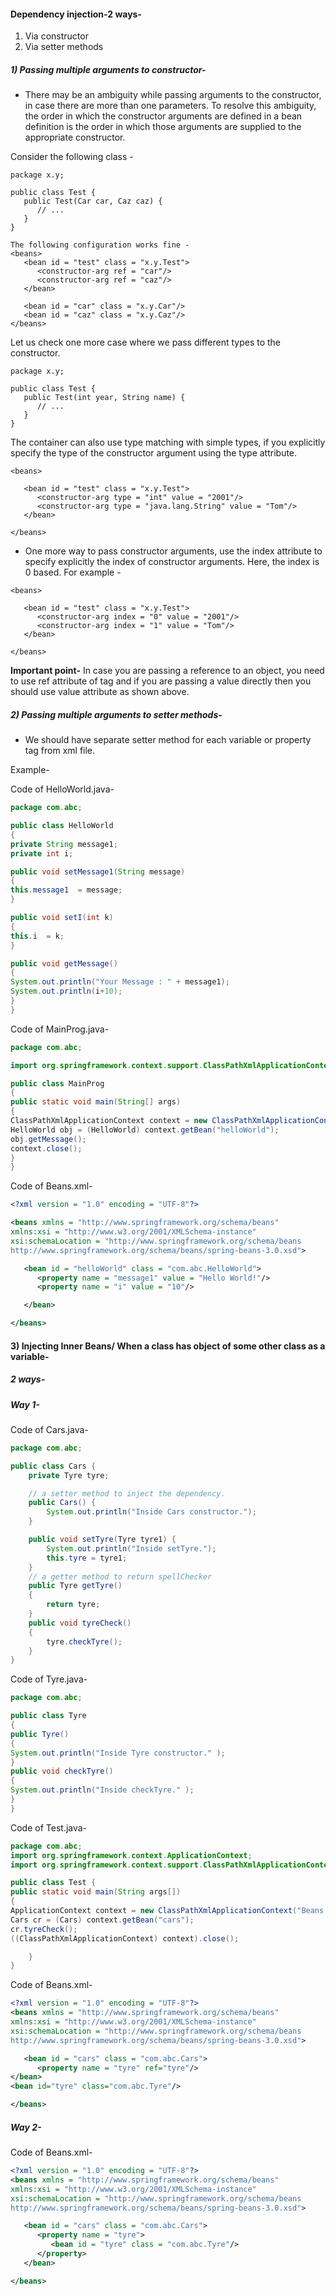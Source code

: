 
#### Dependency injection-2 ways-
1. Via constructor
2. Via setter methods

##### 1) Passing multiple arguments to constructor-
   
- There may be an ambiguity while passing arguments to the constructor, in case there are more than one parameters. To resolve this ambiguity, the order in which the constructor arguments are defined in a bean definition is the order in which those arguments are supplied to the appropriate constructor. 
  
Consider the following class -

```text
package x.y;

public class Test {
   public Test(Car car, Caz caz) {
      // ...
   }
}
```

```text
The following configuration works fine -
<beans>
   <bean id = "test" class = "x.y.Test">
      <constructor-arg ref = "car"/>
      <constructor-arg ref = "caz"/>
   </bean>

   <bean id = "car" class = "x.y.Car"/>
   <bean id = "caz" class = "x.y.Caz"/>
</beans>
```


Let us check one more case where we pass different types to the constructor.

```text
package x.y;

public class Test {
   public Test(int year, String name) {
      // ...
   }
}
```
The container can also use type matching with simple types, if you explicitly specify the type of the constructor argument using the type attribute.
```text
<beans>

   <bean id = "test" class = "x.y.Test">
      <constructor-arg type = "int" value = "2001"/>
      <constructor-arg type = "java.lang.String" value = "Tom"/>
   </bean>

</beans>
```

- One more way to pass constructor arguments, use the index attribute to specify explicitly the index of constructor arguments. Here, the index is 0 based. For example -

```text
<beans>

   <bean id = "test" class = "x.y.Test">
      <constructor-arg index = "0" value = "2001"/>
      <constructor-arg index = "1" value = "Tom"/>
   </bean>

</beans>
```
**Important point-** In case you are passing a reference to an object, you need to use ref attribute of <constructor-arg> tag and if you are passing a value directly then you should use value attribute as shown above.


##### 2) Passing multiple arguments to setter methods-
   
- We should have separate setter method for each variable or property tag from xml file.
   
Example-
   
Code of HelloWorld.java-
   
```java
package com.abc;

public class HelloWorld
{
private String message1;
private int i;

public void setMessage1(String message)
{
this.message1  = message;           
}

public void setI(int k)
{
this.i  = k;
}

public void getMessage()
{
System.out.println("Your Message : " + message1);
System.out.println(i+10);
}
}
```
Code of MainProg.java-

```java
package com.abc;

import org.springframework.context.support.ClassPathXmlApplicationContext;

public class MainProg
{
public static void main(String[] args)
{
ClassPathXmlApplicationContext context = new ClassPathXmlApplicationContext("Beans.xml");
HelloWorld obj = (HelloWorld) context.getBean("helloWorld");
obj.getMessage();
context.close();
}
}
```

Code of Beans.xml-
```xml
<?xml version = "1.0" encoding = "UTF-8"?>

<beans xmlns = "http://www.springframework.org/schema/beans"
xmlns:xsi = "http://www.w3.org/2001/XMLSchema-instance"
xsi:schemaLocation = "http://www.springframework.org/schema/beans
http://www.springframework.org/schema/beans/spring-beans-3.0.xsd">

   <bean id = "helloWorld" class = "com.abc.HelloWorld">
      <property name = "message1" value = "Hello World!"/>
      <property name = "i" value = "10"/>

   </bean>

</beans>
```

#### 3) Injecting Inner Beans/ When a class has object of some other class as a variable-
   
##### 2 ways-
##### Way 1-
Code of Cars.java-

```java
package com.abc;

public class Cars {
    private Tyre tyre;

    // a setter method to inject the dependency.
    public Cars() {
        System.out.println("Inside Cars constructor.");
    }

    public void setTyre(Tyre tyre1) {
        System.out.println("Inside setTyre.");
        this.tyre = tyre1;
    }
    // a getter method to return spellChecker
    public Tyre getTyre()
    {
        return tyre;
    }
    public void tyreCheck()
    {
        tyre.checkTyre();
    }
}

```

Code of Tyre.java-
```java
package com.abc;

public class Tyre
{
public Tyre()
{
System.out.println("Inside Tyre constructor." );
}
public void checkTyre()
{
System.out.println("Inside checkTyre." );
}
}
```
Code of Test.java-
```java
package com.abc;
import org.springframework.context.ApplicationContext;
import org.springframework.context.support.ClassPathXmlApplicationContext;

public class Test {
public static void main(String args[])
{
ApplicationContext context = new ClassPathXmlApplicationContext("Beans.xml");
Cars cr = (Cars) context.getBean("cars");
cr.tyreCheck();
((ClassPathXmlApplicationContext) context).close();

    }
}
```
Code of Beans.xml-
```xml
<?xml version = "1.0" encoding = "UTF-8"?>
<beans xmlns = "http://www.springframework.org/schema/beans"
xmlns:xsi = "http://www.w3.org/2001/XMLSchema-instance"
xsi:schemaLocation = "http://www.springframework.org/schema/beans
http://www.springframework.org/schema/beans/spring-beans-3.0.xsd">

   <bean id = "cars" class = "com.abc.Cars">
      <property name = "tyre" ref="tyre"/>       
</bean>   
<bean id="tyre" class="com.abc.Tyre"/>

</beans>
```

##### Way 2-
Code of Beans.xml-

```xml
<?xml version = "1.0" encoding = "UTF-8"?>
<beans xmlns = "http://www.springframework.org/schema/beans"
xmlns:xsi = "http://www.w3.org/2001/XMLSchema-instance"
xsi:schemaLocation = "http://www.springframework.org/schema/beans
http://www.springframework.org/schema/beans/spring-beans-3.0.xsd">

   <bean id = "cars" class = "com.abc.Cars">
      <property name = "tyre">
         <bean id = "tyre" class = "com.abc.Tyre"/>
      </property>
   </bean>   

</beans>
```




